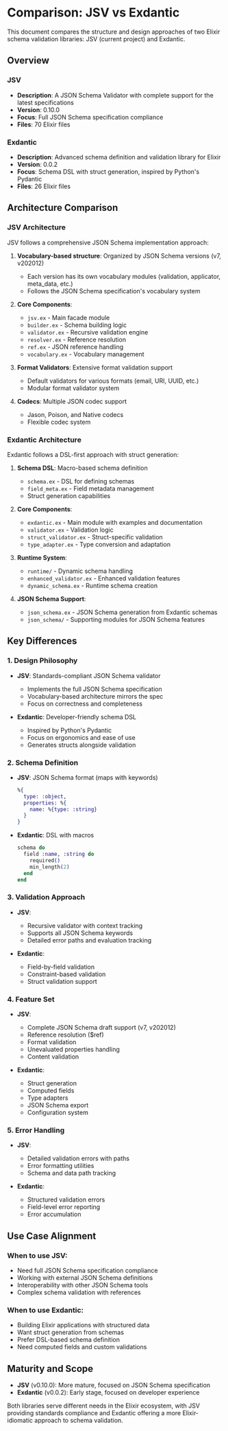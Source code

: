 # Comparison: JSV vs Exdantic

This document compares the structure and design approaches of two Elixir schema validation libraries: JSV (current project) and Exdantic.

## Overview

### JSV
- **Description**: A JSON Schema Validator with complete support for the latest specifications
- **Version**: 0.10.0
- **Focus**: Full JSON Schema specification compliance
- **Files**: 70 Elixir files

### Exdantic
- **Description**: Advanced schema definition and validation library for Elixir
- **Version**: 0.0.2
- **Focus**: Schema DSL with struct generation, inspired by Python's Pydantic
- **Files**: 26 Elixir files

## Architecture Comparison

### JSV Architecture
JSV follows a comprehensive JSON Schema implementation approach:

1. **Vocabulary-based structure**: Organized by JSON Schema versions (v7, v202012)
   - Each version has its own vocabulary modules (validation, applicator, meta_data, etc.)
   - Follows the JSON Schema specification's vocabulary system

2. **Core Components**:
   - `jsv.ex` - Main facade module
   - `builder.ex` - Schema building logic
   - `validator.ex` - Recursive validation engine
   - `resolver.ex` - Reference resolution
   - `ref.ex` - JSON reference handling
   - `vocabulary.ex` - Vocabulary management

3. **Format Validators**: Extensive format validation support
   - Default validators for various formats (email, URI, UUID, etc.)
   - Modular format validator system

4. **Codecs**: Multiple JSON codec support
   - Jason, Poison, and Native codecs
   - Flexible codec system

### Exdantic Architecture
Exdantic follows a DSL-first approach with struct generation:

1. **Schema DSL**: Macro-based schema definition
   - `schema.ex` - DSL for defining schemas
   - `field_meta.ex` - Field metadata management
   - Struct generation capabilities

2. **Core Components**:
   - `exdantic.ex` - Main module with examples and documentation
   - `validator.ex` - Validation logic
   - `struct_validator.ex` - Struct-specific validation
   - `type_adapter.ex` - Type conversion and adaptation

3. **Runtime System**:
   - `runtime/` - Dynamic schema handling
   - `enhanced_validator.ex` - Enhanced validation features
   - `dynamic_schema.ex` - Runtime schema creation

4. **JSON Schema Support**:
   - `json_schema.ex` - JSON Schema generation from Exdantic schemas
   - `json_schema/` - Supporting modules for JSON Schema features

## Key Differences

### 1. Design Philosophy
- **JSV**: Standards-compliant JSON Schema validator
  - Implements the full JSON Schema specification
  - Vocabulary-based architecture mirrors the spec
  - Focus on correctness and completeness

- **Exdantic**: Developer-friendly schema DSL
  - Inspired by Python's Pydantic
  - Focus on ergonomics and ease of use
  - Generates structs alongside validation

### 2. Schema Definition
- **JSV**: JSON Schema format (maps with keywords)
  ```elixir
  %{
    type: :object,
    properties: %{
      name: %{type: :string}
    }
  }
  ```

- **Exdantic**: DSL with macros
  ```elixir
  schema do
    field :name, :string do
      required()
      min_length(2)
    end
  end
  ```

### 3. Validation Approach
- **JSV**: 
  - Recursive validator with context tracking
  - Supports all JSON Schema keywords
  - Detailed error paths and evaluation tracking

- **Exdantic**:
  - Field-by-field validation
  - Constraint-based validation
  - Struct validation support

### 4. Feature Set
- **JSV**:
  - Complete JSON Schema draft support (v7, v202012)
  - Reference resolution ($ref)
  - Format validation
  - Unevaluated properties handling
  - Content validation

- **Exdantic**:
  - Struct generation
  - Computed fields
  - Type adapters
  - JSON Schema export
  - Configuration system

### 5. Error Handling
- **JSV**:
  - Detailed validation errors with paths
  - Error formatting utilities
  - Schema and data path tracking

- **Exdantic**:
  - Structured validation errors
  - Field-level error reporting
  - Error accumulation

## Use Case Alignment

### When to use JSV:
- Need full JSON Schema specification compliance
- Working with external JSON Schema definitions
- Interoperability with other JSON Schema tools
- Complex schema validation with references

### When to use Exdantic:
- Building Elixir applications with structured data
- Want struct generation from schemas
- Prefer DSL-based schema definition
- Need computed fields and custom validations

## Maturity and Scope

- **JSV** (v0.10.0): More mature, focused on JSON Schema specification
- **Exdantic** (v0.0.2): Early stage, focused on developer experience

Both libraries serve different needs in the Elixir ecosystem, with JSV providing standards compliance and Exdantic offering a more Elixir-idiomatic approach to schema validation.
